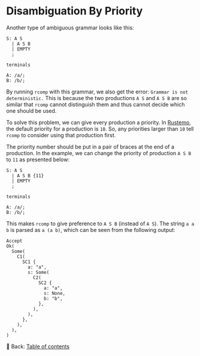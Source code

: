 # Disambiguation By Priority

Another type of ambiguous grammar looks like this:

```text
S: A S
  | A S B
  | EMPTY
  ;

terminals

A: /a/;
B: /b/;
```

By running `rcomp` with this grammar, we also get the error: `Grammar is not deterministic.`
This is because the two productions `A S` and `A S B` are so similar that `rcomp` cannot distinguish them and thus cannot decide which one should be used.

To solve this problem, we can give every production a priority.
In [Rustemo](https://github.com/igordejanovic/rustemo), the default priority for a production is `10`.
So, any priorities larger than `10` tell `rcomp` to consider using that production first.

The priority number should be put in a pair of braces at the end of a production.
In the example, we can change the priority of production `A S B` to `11` as presented below:

```text
S: A S
  | A S B {11}
  | EMPTY
  ;

terminals

A: /a/;
B: /b/;
```

This makes `rcomp` to give preference to `A S B` (instead of `A S`).
The string `a a b` is parsed as `a (a b)`, which can be seen from the following output:

```text
Accept
Ok(
  Some(
    C1(
      SC1 {
        a: "a",
        s: Some(
          C2(
            SC2 {
              a: "a",
              s: None,
              b: "b",
            },
          ),
        ),
      },
    ),
  ),
)
```

<!-- :arrow_right:  Next:  -->

:blue_book: Back: [Table of contents](./../README.md)
